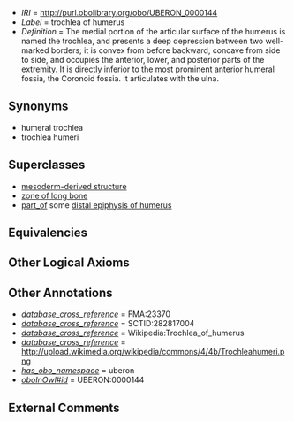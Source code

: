  * *IRI* = http://purl.obolibrary.org/obo/UBERON_0000144
 * *Label* = trochlea of humerus
 * *Definition* = The medial portion of the articular surface of the humerus is named the trochlea, and presents a deep depression between two well-marked borders; it is convex from before backward, concave from side to side, and occupies the anterior, lower, and posterior parts of the extremity. It is directly inferior to the most prominent anterior humeral fossia, the Coronoid fossia. It articulates with the ulna.

## Synonyms

 * humeral trochlea
 * trochlea humeri

## Superclasses

 * [mesoderm-derived structure](../../UBERON/20/UBERON_0004120.md)
 * [zone of long bone](../../UBERON/55/UBERON_0005055.md)
 * [part_of](../../BFO/50/BFO_0000050.md) some [distal epiphysis of humerus](../../UBERON/04/UBERON_0004404.md)

## Equivalencies


## Other Logical Axioms


## Other Annotations

 * *[database_cross_reference](../../ef/oboInOwl#hasDbXref.md)* = FMA:23370
 * *[database_cross_reference](../../ef/oboInOwl#hasDbXref.md)* = SCTID:282817004
 * *[database_cross_reference](../../ef/oboInOwl#hasDbXref.md)* = Wikipedia:Trochlea_of_humerus
 * *[database_cross_reference](../../ef/oboInOwl#hasDbXref.md)* = http://upload.wikimedia.org/wikipedia/commons/4/4b/Trochleahumeri.png
 * *[has_obo_namespace](../../ce/oboInOwl#hasOBONamespace.md)* = uberon
 * *[oboInOwl#id](../../id/oboInOwl#id.md)* = UBERON:0000144

## External Comments

